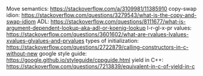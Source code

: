 Move semantics: https://stackoverflow.com/a/3109981/11385910
copy-swap idion: https://stackoverflow.com/questions/3279543/what-is-the-copy-and-swap-idiom
ADL: https://stackoverflow.com/questions/8111677/what-is-argument-dependent-lookup-aka-adl-or-koenig-lookup
l-r-gl-x-pr values: https://stackoverflow.com/questions/3601602/what-are-rvalues-lvalues-xvalues-glvalues-and-prvalues
types of initialization: https://stackoverflow.com/questions/2722879/calling-constructors-in-c-without-new
google style guide: https://google.github.io/styleguide/cppguide.html
yield in C++: https://stackoverflow.com/questions/7213839/equivalent-in-c-of-yield-in-c
